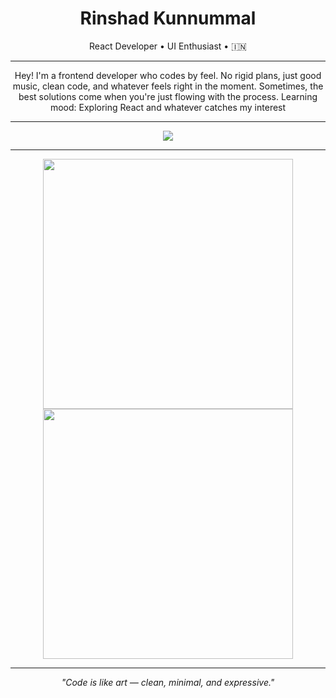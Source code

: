 <h1 align="center">Rinshad Kunnummal</h1>
<p align="center">React Developer • UI Enthusiast •  🇮🇳 </p>

---

<p align="center">Hey! I'm a frontend developer who codes by feel. No rigid plans, just good music, clean code, and whatever feels right in the moment. Sometimes, the best solutions come when you're just flowing with the process.
Learning mood: Exploring React and whatever catches my interest

  ---
</p>

<p align="center">
    <img src="https://skillicons.dev/icons?i=html,css,js,react,vite,tailwind,bootstrap,figma,supabase,firebase,heroku,vercel,git,github,bash,pnpm,vscode,notion" />
</p>

---

<p align="center">
  <img src="https://github-readme-stats.vercel.app/api?username=rinshadkl&show_icons=true&theme=transparent" width="400" />
  <img src="https://github-readme-streak-stats.herokuapp.com?user=rinshadkl&theme=transparent" width="400" />
</p>

------

<p align="center"><i>"Code is like art — clean, minimal, and expressive."</i></p>
